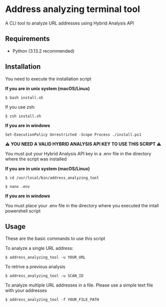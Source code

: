 # Address analyzing terminal tool

A CLI tool to analyze URL addresses using Hybrid Analysis API

## Requirements

- Python (3.13.2 recommended)

## Installation

You need to execute the installation script

**If you are in unix system (macOS/Linux)**

``$ bash install.sh``

If you use zsh:

``$ zsh install.sh``

**If you are in windows**

`Set-ExecutionPolicy Unrestricted -Scope Process
./install.ps1`

**⚠️ YOU NEED A VALID HYBRID ANALYSIS API KEY TO USE THIS SCRIPT ⚠️**

You must put your Hybrid Analysis API key in a .env file in the directory where the script was installed

**If you are in unix system (macOS/Linux)**

`$ cd /usr/local/bin/address_analyzing_tool`

`$ nano .env`

**If you are in windows**

You must place your .env file in the directory where you executed the intall powershell script

## Usage
These are the basic commands to use this script

To analyze a single URL address:

`$ address_analyzing_tool -u YOUR_URL`

To retrive a previous analysis

`$ address_analyzing_tool -u SCAN_ID`

To analyze multiple URL addresses in a file. Please use a simple text file with your addresses

`$ address_analyzing_tool -f YOUR_FILE_PATH`
